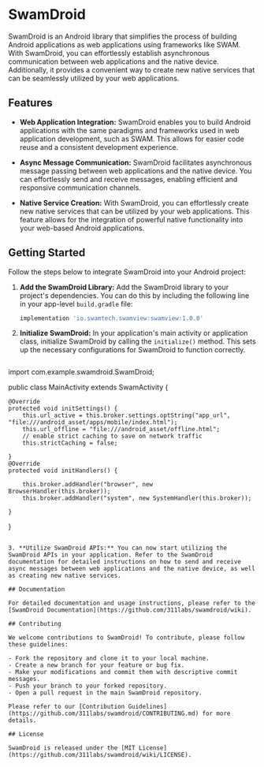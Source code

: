 # SwamDroid

SwamDroid is an Android library that simplifies the process of building Android applications as web applications using frameworks like SWAM. With SwamDroid, you can effortlessly establish asynchronous communication between web applications and the native device. Additionally, it provides a convenient way to create new native services that can be seamlessly utilized by your web applications.

## Features

- **Web Application Integration:** SwamDroid enables you to build Android applications with the same paradigms and frameworks used in web application development, such as SWAM. This allows for easier code reuse and a consistent development experience.

- **Async Message Communication:** SwamDroid facilitates asynchronous message passing between web applications and the native device. You can effortlessly send and receive messages, enabling efficient and responsive communication channels.

- **Native Service Creation:** With SwamDroid, you can effortlessly create new native services that can be utilized by your web applications. This feature allows for the integration of powerful native functionality into your web-based Android applications.

## Getting Started

Follow the steps below to integrate SwamDroid into your Android project:

1. **Add the SwamDroid Library:** Add the SwamDroid library to your project's dependencies. You can do this by including the following line in your app-level `build.gradle` file:

   ```groovy
   implementation 'io.swamtech.swamview:swamview:1.0.0'
   ```

2. **Initialize SwamDroid:** In your application's main activity or application class, initialize SwamDroid by calling the `initialize()` method. This sets up the necessary configurations for SwamDroid to function correctly.

   ```java
import com.example.swamdroid.SwamDroid;

public class MainActivity extends SwamActivity {

    @Override
    protected void initSettings() {
        this.url_active = this.broker.settings.optString("app_url", "file:///android_asset/apps/mobile/index.html");
        this.url_offline = "file:///android_asset/offline.html";
        // enable strict caching to save on network traffic
        this.strictCaching = false;

    }
    @Override
    protected void initHandlers() {

        this.broker.addHandler("browser", new BrowserHandler(this.broker));
        this.broker.addHandler("system", new SystemHandler(this.broker));

    }

}
   ```

3. **Utilize SwamDroid APIs:** You can now start utilizing the SwamDroid APIs in your application. Refer to the SwamDroid documentation for detailed instructions on how to send and receive async messages between web applications and the native device, as well as creating new native services.

## Documentation

For detailed documentation and usage instructions, please refer to the [SwamDroid Documentation](https://github.com/311labs/swamdroid/wiki).

## Contributing

We welcome contributions to SwamDroid! To contribute, please follow these guidelines:

- Fork the repository and clone it to your local machine.
- Create a new branch for your feature or bug fix.
- Make your modifications and commit them with descriptive commit messages.
- Push your branch to your forked repository.
- Open a pull request in the main SwamDroid repository.

Please refer to our [Contribution Guidelines](https://github.com/311labs/swamdroid/CONTRIBUTING.md) for more details.

## License

SwamDroid is released under the [MIT License](https://github.com/311labs/swamdroid/wiki/LICENSE).
